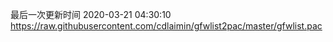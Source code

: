 最后一次更新时间 2020-03-21 04:30:10
https://raw.githubusercontent.com/cdlaimin/gfwlist2pac/master/gfwlist.pac

